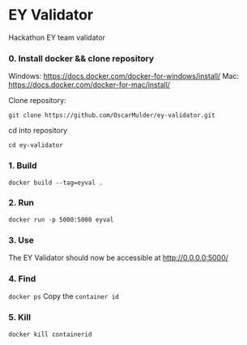 # EY Validator
Hackathon EY team validator

### 0. Install docker && clone repository
Windows: https://docs.docker.com/docker-for-windows/install/
Mac: https://docs.docker.com/docker-for-mac/install/

Clone repository:
```
git clone https://github.com/OscarMulder/ey-validator.git
```
cd into repository
```
cd ey-validator
```
### 1. Build
```docker build --tag=eyval .```

### 2. Run
```docker run -p 5000:5000 eyval```

### 3. Use
The EY Validator should now be accessible at http://0.0.0.0:5000/

### 4. Find
```docker ps```
Copy the `container id`

### 5. Kill
```
docker kill containerid
```
